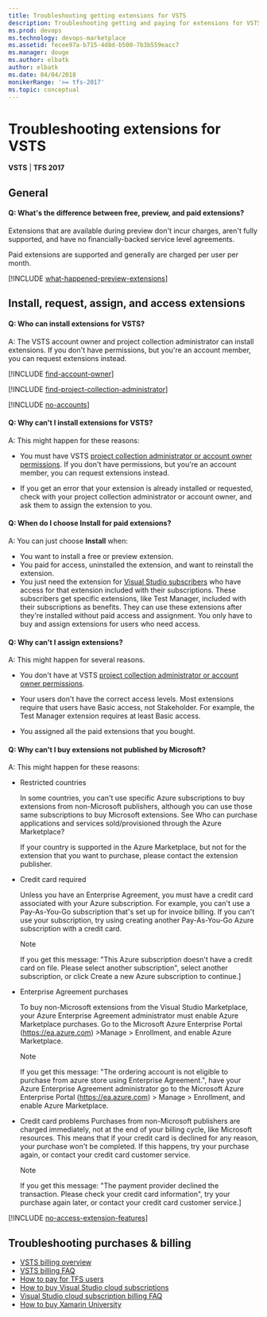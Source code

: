 ```yaml
---
title: Troubleshooting getting extensions for VSTS
description: Troubleshooting getting and paying for extensions for VSTS
ms.prod: devops
ms.technology: devops-marketplace
ms.assetid: fecee97a-b715-4d8d-b500-7b3b559eacc7 
ms.manager: douge
ms.author: elbatk
author: elbatk
ms.date: 04/04/2018
monikerRange: '>= tfs-2017'
ms.topic: conceptual
---
```


# Troubleshooting extensions for VSTS

**VSTS** | **TFS 2017**


## General

<a name="difference"></a>

#### Q: What's the difference between free, preview, and paid extensions? 

Extensions that are available during preview don't incur charges, aren't fully supported, and have no financially-backed service level agreements. 

Paid extensions are supported and generally are charged per user per month.

[!INCLUDE [what-happened-preview-extensions](../_shared/qa-what-happened-preview-extensions.md)]


## Install, request, assign, and access extensions

#### Q: Who can install extensions for VSTS?

A: The VSTS account owner and project collection administrator can install extensions. If you don't have permissions, but you're an account member, 
you can request extensions instead. 

<a name="find-owner"></a>

[!INCLUDE [find-account-owner](../_shared/qa-find-account-owner.md)]

[!INCLUDE [find-project-collection-administrator](../_shared/qa-find-project-collection-administrator.md)]

<a name="no-accounts"></a>

[!INCLUDE [no-accounts](../billing/_shared/qa-no-accounts.md)]

#### Q: Why can't I install extensions for VSTS?

A:	This might happen for these reasons:

<a name="no-permissions"></a>
*	You must have VSTS 
[project collection administrator or account owner permissions](#find-owner). 
If you don't have permissions, but you're an account member, 
you can request extensions instead.

<a name="no-assignment"></a>
*	If you get an error that your extension is already installed or 
requested, check with your project collection administrator 
or account owner, and ask them to assign the extension to you.


<a name="paid-access"></a>
#### Q: When do I choose Install for paid extensions? 

A: You can just choose **Install** when: 

*	You want to install a free or preview extension. 
*	You paid for access, uninstalled the extension, 
and want to reinstall the extension. 
*	You just need the extension for 
[Visual Studio subscribers](https://marketplace.visualstudio.com/subscriptions) 
who have access for that extension included with their subscriptions. 
These subscribers get specific extensions, like Test Manager, 
included with their subscriptions as benefits. They can use 
these extensions after they're installed without paid access 
and assignment. You only have to buy and assign extensions 
for users who need access.

<a name="cant-assign-extensions"></a>
#### Q:	Why can't I assign extensions?

A:	This might happen for several reasons.

*	You don't have at VSTS 
[project collection administrator or account owner permissions](#find-owner).

*	Your users don't have the correct access levels. 
Most extensions require that users have Basic access, not Stakeholder.
For example, the Test Manager extension requires at least Basic access.

*	You assigned all the paid extensions that you bought.

#### Q: Why can't I buy extensions not published by Microsoft?

A: This might happen for these reasons:
* Restricted countries

  In some countries, you can't use specific Azure subscriptions to buy extensions from non-Microsoft publishers, although you can use those same subscriptions to buy Microsoft extensions. See Who can purchase applications and services sold/provisioned through the Azure Marketplace?
  
  If your country is supported in the Azure Marketplace, but not for the extension that you want to purchase, please contact the extension publisher.

* Credit card required

  Unless you have an Enterprise Agreement, you must have a credit card associated with your Azure subscription. For example, you can't use a Pay-As-You-Go subscription that's set up for invoice billing.
  If you can't use your subscription, try using creating another Pay-As-You-Go Azure subscription with a credit card.
  >[!NOTE]
  >If you get this message: "This Azure subscription doesn't have a credit card on file. Please select another subscription", select another subscription, or click Create a new Azure subscription to continue.]

* Enterprise Agreement purchases

  To buy non-Microsoft extensions from the Visual Studio Marketplace, your Azure Enterprise Agreement administrator must enable Azure Marketplace purchases. Go to the Microsoft Azure Enterprise Portal (https://ea.azure.com) >Manage > Enrollment, and enable Azure Marketplace.

  >[!NOTE]
  If you get this message: "The ordering account is not eligible to purchase from azure store using Enterprise Agreement.", have your Azure Enterprise Agreement administrator go to the Microsoft Azure Enterprise Portal (https://ea.azure.com) > Manage > Enrollment, and enable Azure Marketplace.

* Credit card problems
  Purchases from non-Microsoft publishers are charged immediately, not at the end of your billing cycle, like Microsoft resources. This means that if your credit card is declined for any reason, your purchase won't be completed. If this happens, try your purchase again, or contact your credit card customer service.

  >[!NOTE] 
  >If you get this message: "The payment provider declined the transaction. Please check your credit card information", try your purchase again later, or contact your credit card customer service.]

<a name="extension-access"></a>

[!INCLUDE [no-access-extension-features](../_shared/qa-no-access-extension-features.md)]

## Troubleshooting purchases & billing

- [VSTS billing overview](../billing/overview.md)
- [VSTS billing FAQ](../billing/vsts-billing-faq.md)
- [How to pay for TFS users](../billing/buy-access-tfs-test-hub.md)
- [How to buy Visual Studio cloud subscriptions](https://docs.microsoft.com/visualstudio/subscriptions/vscloud-overview)
- [Visual Studio cloud subscription billing FAQ](https://docs.microsoft.com/visualstudio/subscriptions/vscloud-billing-faq)
- [How to buy Xamarin University](../billing/xamarin-univ.md)
